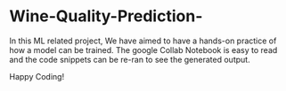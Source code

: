 # Wine-Quality-Prediction-
In this ML related project, We have aimed to have a hands-on practice of how a model can be trained. 
The google Collab Notebook is easy to read and the code snippets can be re-ran to see the generated output.

Happy Coding!

